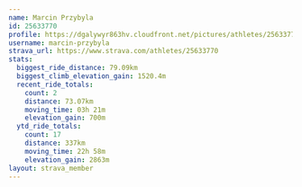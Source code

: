 ```yaml
---
name: Marcin Przybyla
id: 25633770
profile: https://dgalywyr863hv.cloudfront.net/pictures/athletes/25633770/12947173/2/large.jpg
username: marcin-przybyla
strava_url: https://www.strava.com/athletes/25633770
stats:
  biggest_ride_distance: 79.09km
  biggest_climb_elevation_gain: 1520.4m
  recent_ride_totals:
    count: 2
    distance: 73.07km
    moving_time: 03h 21m
    elevation_gain: 700m
  ytd_ride_totals:
    count: 17
    distance: 337km
    moving_time: 22h 58m
    elevation_gain: 2863m
layout: strava_member
--- 
```

